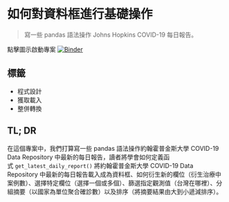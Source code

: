 # 如何對資料框進行基礎操作

> 寫一些 pandas 語法操作 Johns Hopkins COVID-19 每日報告。

點擊圖示啟動專案 [![Binder](https://mybinder.org/badge_logo.svg)](https://mybinder.org/v2/gh/datainpoint/project-pd-basic-manipulations/master?filepath=project-pd-basic-manipulations.ipynb)

## 標籤

- 程式設計
- 獲取載入
- 整併轉換

## TL; DR

在這個專案中，我們打算寫一些 pandas 語法操作約翰霍普金斯大學 COVID-19 Data Repository 中最新的每日報告，讀者將學會如何定義函式 `get_latest_daily_report()` 將約翰霍普金斯大學 COVID-19 Data Repository 中最新的每日報告載入成為資料框、如何衍生新的欄位（衍生治療中案例數）、選擇特定欄位（選擇一個或多個）、篩選指定觀測值（台灣在哪裡）、分組摘要（以國家為單位聚合確診數）以及排序（將摘要結果由大到小遞減排序）。